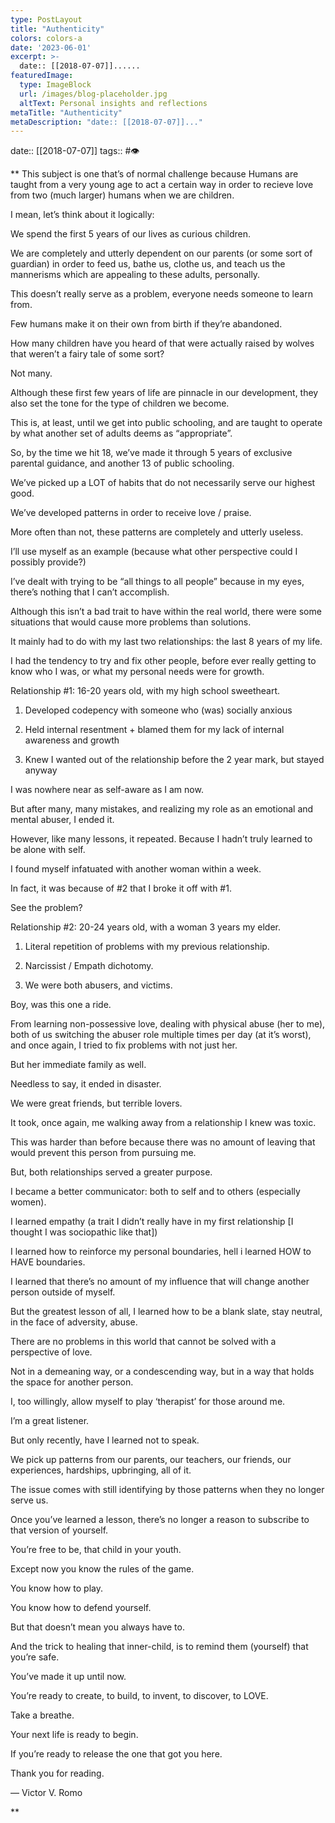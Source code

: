 ```yaml
---
type: PostLayout
title: "Authenticity"
colors: colors-a
date: '2023-06-01'
excerpt: >-
  date:: [[2018-07-07]]......
featuredImage:
  type: ImageBlock
  url: /images/blog-placeholder.jpg
  altText: Personal insights and reflections
metaTitle: "Authenticity"
metaDescription: "date:: [[2018-07-07]]..."
---
```

date:: [[2018-07-07]]
tags:: #👁

**
This subject is one that’s of normal challenge because Humans are taught from a very young age to act a certain way in order to recieve love from two (much larger) humans when we are children.

I mean, let’s think about it logically:

We spend the first 5 years of our lives as curious children.

We are completely and utterly dependent on our parents (or some sort of guardian) in order to feed us, bathe us, clothe us, and teach us the mannerisms which are appealing to these adults, personally.

This doesn’t really serve as a problem, everyone needs someone to learn from.

Few humans make it on their own from birth if they’re abandoned.

How many children have you heard of that were actually raised by wolves that weren’t a fairy tale of some sort?

Not many.

Although these first few years of life are pinnacle in our development, they also set the tone for the type of children we become.

This is, at least, until we get into public schooling, and are taught to operate by what another set of adults deems as “appropriate”.

So, by the time we hit 18, we’ve made it through 5 years of exclusive parental guidance, and another 13 of public schooling.

We’ve picked up a LOT of habits that do not necessarily serve our highest good.

We’ve developed patterns in order to receive love / praise.

More often than not, these patterns are completely and utterly useless.

I’ll use myself as an example (because what other perspective could I possibly provide?)

I’ve dealt with trying to be “all things to all people” because in my eyes, there’s nothing that I can’t accomplish.

Although this isn’t a bad trait to have within the real world, there were some situations that would cause more problems than solutions.

It mainly had to do with my last two relationships: the last 8 years of my life.

I had the tendency to try and fix other people, before ever really getting to know who I was, or what my personal needs were for growth.

Relationship #1: 16-20 years old, with my high school sweetheart.

1.  Developed codepency with someone who (was) socially anxious

2.  Held internal resentment + blamed them for my lack of internal awareness and growth

3.  Knew I wanted out of the relationship before the 2 year mark, but stayed anyway

I was nowhere near as self-aware as I am now. 

But after many, many mistakes, and realizing my role as an emotional and mental abuser, I ended it.

However, like many lessons, it repeated. Because I hadn’t truly learned to be alone with self.

I found myself infatuated with another woman within a week.

In fact, it was because of #2 that I broke it off with #1.

See the problem?

Relationship #2: 20-24 years old, with a woman 3 years my elder.

1.  Literal repetition of problems with my previous relationship.

2.  Narcissist / Empath dichotomy. 

3.  We were both abusers, and victims.

Boy, was this one a ride.

From learning non-possessive love, dealing with physical abuse (her to me), both of us switching the abuser role multiple times per day (at it’s worst), and once again, I tried to fix problems with not just her.

But her immediate family as well.

Needless to say, it ended in disaster.

We were great friends, but terrible lovers.

It took, once again, me walking away from a relationship I knew was toxic.

This was harder than before because there was no amount of leaving that would prevent this person from pursuing me.

But, both relationships served a greater purpose.

I became a better communicator: both to self and to others (especially women).

I learned empathy (a trait I didn’t really have in my first relationship [I thought I was sociopathic like that])

I learned how to reinforce my personal boundaries, hell i learned HOW to HAVE boundaries.

I learned that there’s no amount of my influence that will change another person outside of myself.

But the greatest lesson of all, I learned how to be a blank slate, stay neutral, in the face of adversity, abuse.

There are no problems in this world that cannot be solved with a perspective of love.

Not in a demeaning way, or a condescending way, but in a way that holds the space for another person.

I, too willingly, allow myself to play ‘therapist’ for those around me.

I’m a great listener.

But only recently, have I learned not to speak.

We pick up patterns from our parents, our teachers, our friends, our experiences, hardships, upbringing, all of it.

The issue comes with still identifying by those patterns when they no longer serve us.

Once you’ve learned a lesson, there’s no longer a reason to subscribe to that version of yourself.

You’re free to be, that child in your youth.

Except now you know the rules of the game.

You know how to play.

You know how to defend yourself.

But that doesn’t mean you always have to.

And the trick to healing that inner-child, is to remind them (yourself) that you’re safe.

You’ve made it up until now.

You’re ready to create, to build, to invent, to discover, to LOVE.

Take a breathe.

Your next life is ready to begin.

If you’re ready to release the one that got you here.

Thank you for reading.

— Victor V. Romo

**